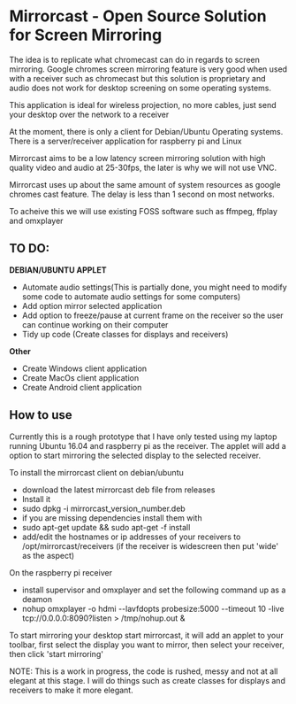 <h1>Mirrorcast - Open Source Solution for Screen Mirroring</h1>

<p>The idea is to replicate what chromecast can do in regards to screen mirroring. 
Google chromes screen mirroring feature is very good when used with a receiver such as chromecast but this solution is proprietary and audio does not work for desktop screening on some operating systems.</p>

<p>This application is ideal for wireless projection, no more cables, just send your desktop over the network to a receiver</P>

<p>At the moment, there is only a client for Debian/Ubuntu Operating systems. There is a server/receiver application for raspberry pi and Linux</p>

<p>Mirrorcast aims to be a low latency screen mirroring solution with high quality video and audio at 25-30fps, the later is why we will not use VNC.</p>

<p>Mirrorcast uses up about the same amount of system resources as google chromes cast feature. The delay is less than 1 second on most networks.</p>

<p>To acheive this we will use existing FOSS software such as ffmpeg, ffplay and omxplayer</p>

<h2>TO DO:</h2>

<b>DEBIAN/UBUNTU APPLET</b>
<ul><li>Automate audio settings(This is partially done, you might need to modify some code to automate audio settings for some computers)</li>
<li>Add option mirror selected application</li>
<li>Add option to freeze/pause at current frame on the receiver so the user can continue working on their computer</li>
<li>Tidy up code (Create classes for displays and receivers)</li></ul>

<b>Other</b>
<ul><li>Create Windows client application</li>
<li>Create MacOs client application</li>
<li>Create Android client application</li></ul>

<h2>How to use</h2>

<p>Currently this is a rough prototype that I have only tested using my laptop running Ubuntu 16.04 and raspberry pi as the receiver. The applet will add a option to start mirroring the selected display to the selected receiver.</p>

<p>To install the mirrorcast client on debian/ubuntu<ul>
<li>download the latest mirrorcast deb file from releases</li>
<li>Install it</li>
<li>sudo dpkg -i mirrorcast_version_number.deb</li>
<li>if you are missing dependencies install them with</li>
<li>sudo apt-get update && sudo apt-get -f install</li>
<li>add/edit the hostnames or ip addresses of your receivers to /opt/mirrorcast/receivers (if the receiver is widescreen then put 'wide' as the aspect)</li></ul></p>

<p>On the raspberry pi receiver<ul>
<li>install supervisor and omxplayer and set the following command up as a deamon</li>
<li>nohup omxplayer -o hdmi --lavfdopts probesize:5000 --timeout 10 -live tcp://0.0.0.0:8090?listen > /tmp/nohup.out &</li>
</ul></p>

<p>To start mirroring your desktop start mirrorcast, it will add an applet to your toolbar, first select the display you want to mirror, then select your receiver, then click 'start mirroring'</p>

<p>NOTE: This is a work in progress, the code is rushed, messy and not at all elegant at this stage. I will do things such as create classes for displays and receivers to make it more elegant. </p>

